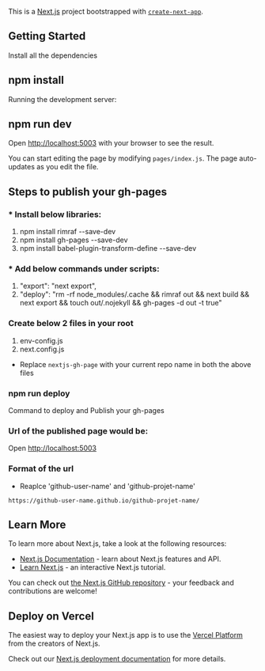 This is a [Next.js](https://nextjs.org/) project bootstrapped with [`create-next-app`](https://github.com/zeit/next.js/tree/canary/packages/create-next-app).

## Getting Started

Install all the dependencies

## npm install

Running the development server:

## npm run dev

Open [http://localhost:5003](http://localhost:5003) with your browser to see the result.

You can start editing the page by modifying `pages/index.js`. The page auto-updates as you edit the file.

## Steps to publish your gh-pages

### * Install below libraries:

1. npm install rimraf --save-dev
2. npm install gh-pages --save-dev
3. npm install babel-plugin-transform-define --save-dev

### * Add below commands under scripts:

1. "export": "next export",
2. "deploy": "rm -rf node_modules/.cache && rimraf out && next build && next export && touch out/.nojekyll && gh-pages -d out -t true"

### Create below 2 files in your root

1. env-config.js
2. next.config.js

* Replace `nextjs-gh-page` with your current repo name in both the above files

### npm run deploy

Command to deploy and Publish your gh-pages

### Url of the published page would be:

Open [http://localhost:5003](http://localhost:5003)

### Format of the url

* Reaplce 'github-user-name' and 'github-projet-name'

`https://github-user-name.github.io/github-projet-name/`

## Learn More

To learn more about Next.js, take a look at the following resources:

- [Next.js Documentation](https://nextjs.org/docs) - learn about Next.js features and API.
- [Learn Next.js](https://nextjs.org/learn) - an interactive Next.js tutorial.

You can check out [the Next.js GitHub repository](https://github.com/zeit/next.js/) - your feedback and contributions are welcome!

## Deploy on Vercel

The easiest way to deploy your Next.js app is to use the [Vercel Platform](https://vercel.com/import?utm_medium=default-template&filter=next.js&utm_source=create-next-app&utm_campaign=create-next-app-readme) from the creators of Next.js.

Check out our [Next.js deployment documentation](https://nextjs.org/docs/deployment) for more details.
